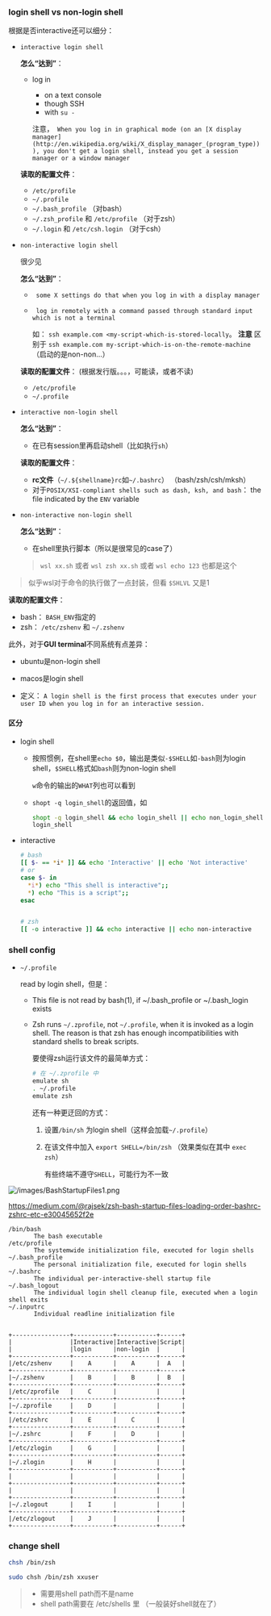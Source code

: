 



### login shell vs non-login shell

根据是否interactive还可以细分：

* `interactive login shell`

  **怎么“达到”**：

  * log in 

    * on a text console
    * though SSH
    * with `su -`

    注意，` When you log in in graphical mode (on an [X display manager](http://en.wikipedia.org/wiki/X_display_manager_(program_type))), you don't get a login shell, instead you get a session manager or a window manager`

  **读取的配置文件**：

  * `/etc/profile`
  * `~/.profile`
  * `~/.bash_profile` （对bash）
  * `~/.zsh_profile` 和 `/etc/profile` （对于zsh）
  * `~/.login` 和 `/etc/csh.login`  （对于csh）

* `non-interactive login shell`

  很少见

  **怎么“达到”**：

  * ` some X settings do that when you log in with a display manager`

  * ` log in remotely with a command passed through standard input which is not a terminal`

    如： `ssh example.com <my-script-which-is-stored-locally`。 **注意** 区别于 `ssh example.com my-script-which-is-on-the-remote-machine` （启动的是non-non...）

  **读取的配置文件**： (根据发行版。。。，可能读，或者不读)

  * `/etc/profile`
  * `~/.profile`

* `interactive non-login shell`

  **怎么“达到”**：

  * 在已有session里再启动shell（比如执行`sh`）

  **读取的配置文件**：

  * **rc文件**（`~/.${shellname}rc`如`~/.bashrc`） （bash/zsh/csh/mksh）
  * 对于`POSIX/XSI-compliant shells such as dash, ksh, and bash`：  the file indicated by the `ENV` variable

* `non-interactive non-login shell`

  **怎么“达到”**：

  * 在shell里执行脚本（所以是很常见的case了）

  > `wsl xx.sh` 或者 `wsl zsh xx.sh`  或者 `wsl echo 123` 也都是这个
>
  > 似乎wsl对于命令的执行做了一点封装，但看 `$SHLVL` 又是1
  
  **读取的配置文件**：
  
  * bash： `BASH_ENV`指定的
  * zsh： `/etc/zshenv` 和 `~/.zshenv`



此外，对于**GUI terminal**不同系统有点差异：

* ubuntu是non-login shell

* macos是login shell

  





* 定义： `A login shell is the first process that executes under your user ID when you log in for an interactive session. `







#### **区分**

* login shell
  * 按照惯例，在shell里`echo $0`，输出是类似`-$SHELL`如`-bash`则为login shell，`$SHELL`格式如`bash`则为non-login shell

    `w`命令的输出的`WHAT`列也可以看到

  * `shopt -q login_shell`的返回值，如 

    ```sh
    shopt -q login_shell && echo login_shell || echo non_login_shell
    login_shell
    ```

    

* interactive

  ```sh
  # bash
  [[ $- == *i* ]] && echo 'Interactive' || echo 'Not interactive'
  # or
  case $- in
    *i*) echo "This shell is interactive";;
    *) echo "This is a script";;
  esac
  
  
  # zsh
  [[ -o interactive ]] && echo interactive || echo non-interactive
  ```

  



### shell config



* `~/.profile`

  read by login shell，但是：

  * This file is not read by bash(1), if ~/.bash_profile or ~/.bash_login exists

  * Zsh runs `~/.zprofile`, not `~/.profile`, when it is invoked as a login shell. The reason is that zsh has enough incompatibilities with standard shells to break scripts.

    要使得zsh运行该文件的最简单方式：

    ```sh
    # 在 ~/.zprofile 中
    emulate sh
    . ~/.profile
    emulate zsh
    ```

    还有一种更迂回的方式：

    1. 设置`/bin/sh` 为login shell（这样会加载`~/.profile`）

    2. 在该文件中加入 `export SHELL=/bin/zsh` （效果类似在其中 `exec zsh`）

       有些终端不遵守`SHELL`，可能行为不一致

  



![/images/BashStartupFiles1.png](_pics/shell_yonka/BashStartupFiles1.png)



https://medium.com/@rajsek/zsh-bash-startup-files-loading-order-bashrc-zshrc-etc-e30045652f2e



```
/bin/bash
       The bash executable
/etc/profile
       The systemwide initialization file, executed for login shells
~/.bash_profile
       The personal initialization file, executed for login shells
~/.bashrc
       The individual per-interactive-shell startup file
~/.bash_logout
       The individual login shell cleanup file, executed when a login shell exits
~/.inputrc
       Individual readline initialization file
       
       
+----------------+-----------+-----------+------+
|                |Interactive|Interactive|Script|
|                |login      |non-login  |      |
+----------------+-----------+-----------+------+
|/etc/zshenv     |    A      |    A      |  A   |
+----------------+-----------+-----------+------+
|~/.zshenv       |    B      |    B      |  B   |
+----------------+-----------+-----------+------+
|/etc/zprofile   |    C      |           |      |
+----------------+-----------+-----------+------+
|~/.zprofile     |    D      |           |      |
+----------------+-----------+-----------+------+
|/etc/zshrc      |    E      |    C      |      |
+----------------+-----------+-----------+------+
|~/.zshrc        |    F      |    D      |      |
+----------------+-----------+-----------+------+
|/etc/zlogin     |    G      |           |      |
+----------------+-----------+-----------+------+
|~/.zlogin       |    H      |           |      |
+----------------+-----------+-----------+------+
|                |           |           |      |
+----------------+-----------+-----------+------+
|                |           |           |      |
+----------------+-----------+-----------+------+
|~/.zlogout      |    I      |           |      |
+----------------+-----------+-----------+------+
|/etc/zlogout    |    J      |           |      |
+----------------+-----------+-----------+------+       
```





### change shell

```bash
chsh /bin/zsh

sudo chsh /bin/zsh xxuser
```

> * 需要用shell path而不是name
> * shell path需要在 /etc/shells 里 （一般装好shell就在了）





